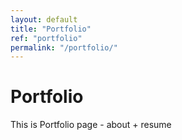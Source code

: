 ```yaml
---
layout: default
title: "Portfolio"
ref: "portfolio"
permalink: "/portfolio/"
---
```

# Portfolio  

This is Portfolio page - about + resume